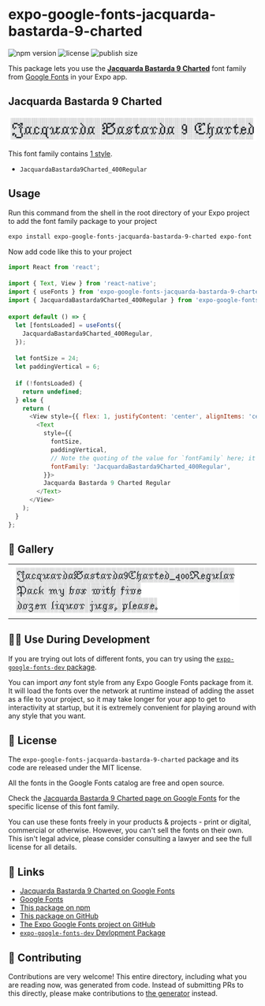 # expo-google-fonts-jacquarda-bastarda-9-charted

![npm version](https://flat.badgen.net/npm/v/expo-google-fonts-jacquarda-bastarda-9-charted)
![license](https://flat.badgen.net/github/license/expo/google-fonts)
![publish size](https://flat.badgen.net/packagephobia/install/expo-google-fonts-jacquarda-bastarda-9-charted)

This package lets you use the [**Jacquarda Bastarda 9 Charted**](https://fonts.google.com/specimen/Jacquarda+Bastarda+9+Charted) font family from [Google Fonts](https://fonts.google.com/) in your Expo app.

## Jacquarda Bastarda 9 Charted

![Jacquarda Bastarda 9 Charted](./font-family.png)

This font family contains [1 style](#-gallery).

- `JacquardaBastarda9Charted_400Regular`

## Usage

Run this command from the shell in the root directory of your Expo project to add the font family package to your project
```sh
expo install expo-google-fonts-jacquarda-bastarda-9-charted expo-font
```

Now add code like this to your project
```js
import React from 'react';

import { Text, View } from 'react-native';
import { useFonts } from 'expo-google-fonts-jacquarda-bastarda-9-charted/useFonts';
import { JacquardaBastarda9Charted_400Regular } from 'expo-google-fonts-jacquarda-bastarda-9-charted/400Regular';

export default () => {
  let [fontsLoaded] = useFonts({
    JacquardaBastarda9Charted_400Regular,
  });

  let fontSize = 24;
  let paddingVertical = 6;

  if (!fontsLoaded) {
    return undefined;
  } else {
    return (
      <View style={{ flex: 1, justifyContent: 'center', alignItems: 'center' }}>
        <Text
          style={{
            fontSize,
            paddingVertical,
            // Note the quoting of the value for `fontFamily` here; it expects a string!
            fontFamily: 'JacquardaBastarda9Charted_400Regular',
          }}>
          Jacquarda Bastarda 9 Charted Regular
        </Text>
      </View>
    );
  }
};

```

## 🔡 Gallery


||||
|-|-|-|
|![JacquardaBastarda9Charted_400Regular](.//400Regular/JacquardaBastarda9Charted_400Regular.ttf.png)||||


## 👩‍💻 Use During Development

If you are trying out lots of different fonts, you can try using the [`expo-google-fonts-dev` package](https://github.com/freeboub/google-fonts/tree/master/font-packages/dev#readme).

You can import *any* font style from any Expo Google Fonts package from it. It will load the fonts
over the network at runtime instead of adding the asset as a file to your project, so it may take longer
for your app to get to interactivity at startup, but it is extremely convenient
for playing around with any style that you want.

## 📖 License

The `expo-google-fonts-jacquarda-bastarda-9-charted` package and its code are released under the MIT license.

All the fonts in the Google Fonts catalog are free and open source.

Check the [Jacquarda Bastarda 9 Charted page on Google Fonts](https://fonts.google.com/specimen/Jacquarda+Bastarda+9+Charted) for the specific license of this font family.

You can use these fonts freely in your products & projects - print or digital, commercial or otherwise. However, you can't sell the fonts on their own. This isn't legal advice, please consider consulting a lawyer and see the full license for all details.

## 🔗 Links

- [Jacquarda Bastarda 9 Charted on Google Fonts](https://fonts.google.com/specimen/Jacquarda+Bastarda+9+Charted)
- [Google Fonts](https://fonts.google.com/)
- [This package on npm](https://www.npmjs.com/package/expo-google-fonts-jacquarda-bastarda-9-charted)
- [This package on GitHub](https://github.com/freeboub/google-fonts/tree/master/font-packages/jacquarda-bastarda-9-charted)
- [The Expo Google Fonts project on GitHub](https://github.com/freeboub/google-fonts)
- [`expo-google-fonts-dev` Devlopment Package](https://github.com/freeboub/google-fonts/tree/master/font-packages/dev)

## 🤝 Contributing

Contributions are very welcome! This entire directory, including what you are reading now, was generated from code. Instead of submitting PRs to this directly, please make contributions to [the generator](https://github.com/freeboub/google-fonts/tree/master/packages/generator) instead.
